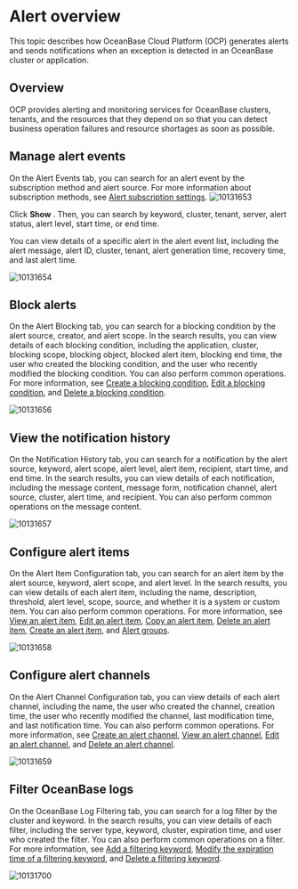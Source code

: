 Alert overview 
===================================

This topic describes how OceanBase Cloud Platform (OCP) generates alerts and sends notifications when an exception is detected in an OceanBase cluster or application. 

Overview 
-----------------------------

OCP provides alerting and monitoring services for OceanBase clusters, tenants, and the resources that they depend on so that you can detect business operation failures and resource shortages as soon as possible.

Manage alert events 
----------------------------------------

On the Alert Events tab, you can search for an alert event by the subscription method and alert source. For more information about subscription methods, see [Alert subscription settings](/en-US/3.ob-cloud-platform/3.userguide-features/8.user-center/3.alert-subscription-configuration.md). ![10131653](https://help-static-aliyun-doc.aliyuncs.com/assets/img/en-US/7914306461/p338404.png)

Click **Show** . Then, you can search by keyword, cluster, tenant, server, alert status, alert level, start time, or end time. 

You can view details of a specific alert in the alert event list, including the alert message, alert ID, cluster, tenant, alert generation time, recovery time, and last alert time.

![10131654](https://help-static-aliyun-doc.aliyuncs.com/assets/img/en-US/7914306461/p338407.png)

Block alerts 
---------------------------------

On the Alert Blocking tab, you can search for a blocking condition by the alert source, creator, and alert scope. In the search results, you can view details of each blocking condition, including the application, cluster, blocking scope, blocking object, blocked alert item, blocking end time, the user who created the blocking condition, and the user who recently modified the blocking condition. You can also perform common operations. For more information, see [Create a blocking condition](/en-US/3.ob-cloud-platform/9.use-alert-management/14.new-shielding-conditions.md), [Edit a blocking condition](/en-US/3.ob-cloud-platform/9.use-alert-management/15.edit-masking-conditions.md), and [Delete a blocking condition](/en-US/3.ob-cloud-platform/9.use-alert-management/16.delete-mask-condition.md).

![10131656](https://help-static-aliyun-doc.aliyuncs.com/assets/img/en-US/7914306461/p338410.png)

View the notification history 
--------------------------------------------------

On the Notification History tab, you can search for a notification by the alert source, keyword, alert scope, alert level, alert item, recipient, start time, and end time. In the search results, you can view details of each notification, including the message content, message form, notification channel, alert source, cluster, alert time, and recipient. You can also perform common operations on the message content.

![10131657](https://help-static-aliyun-doc.aliyuncs.com/assets/img/en-US/7914306461/p338411.png)

Configure alert items 
------------------------------------------

On the Alert Item Configuration tab, you can search for an alert item by the alert source, keyword, alert scope, and alert level. In the search results, you can view details of each alert item, including the name, description, threshold, alert level, scope, source, and whether it is a system or custom item. You can also perform common operations. For more information, see [View an alert item](/en-US/3.ob-cloud-platform/9.use-alert-management/3.view-alerts.md), [Edit an alert item](/en-US/3.ob-cloud-platform/9.use-alert-management/5.edit-an-alarm-item.md), [Copy an alert item](/en-US/3.ob-cloud-platform/9.use-alert-management/4.copy-alerts.md), [Delete an alert item](/en-US/3.ob-cloud-platform/9.use-alert-management/6.delete-an-alarm-item.md), [Create an alert item](/en-US/3.ob-cloud-platform/9.use-alert-management/2.create-an-alarm-item.md), and [Alert groups](/en-US/3.ob-cloud-platform/9.use-alert-management/7.alarm-group.md).

![10131658](https://help-static-aliyun-doc.aliyuncs.com/assets/img/en-US/7914306461/p338412.png)

Configure alert channels 
---------------------------------------------

On the Alert Channel Configuration tab, you can view details of each alert channel, including the name, the user who created the channel, creation time, the user who recently modified the channel, last modification time, and last notification time. You can also perform common operations. For more information, see [Create an alert channel](/en-US/3.ob-cloud-platform/9.use-alert-management/8.create-alarm-channel.md), [View an alert channel](/en-US/3.ob-cloud-platform/9.use-alert-management/9.view-alert-channels.md), [Edit an alert channel](/en-US/3.ob-cloud-platform/9.use-alert-management/10.edit-an-alert-channel.md), and [Delete an alert channel](/en-US/3.ob-cloud-platform/9.use-alert-management/11.delete-alarm-channel.md).

![10131659](https://help-static-aliyun-doc.aliyuncs.com/assets/img/en-US/8914306461/p338415.png)

Filter OceanBase logs 
------------------------------------------

On the OceanBase Log Filtering tab, you can search for a log filter by the cluster and keyword. In the search results, you can view details of each filter, including the server type, keyword, cluster, expiration time, and user who created the filter. You can also perform common operations on a filter. For more information, see [Add a filtering keyword](/en-US/3.ob-cloud-platform/9.use-alert-management/17.add-filter-keywords.md), [Modify the expiration time of a filtering keyword](/en-US/3.ob-cloud-platform/9.use-alert-management/18.modify-the-expiration-time-of-keywords.md), and [Delete a filtering keyword](/en-US/3.ob-cloud-platform/9.use-alert-management/19.delete-keywords.md).

![10131700](https://help-static-aliyun-doc.aliyuncs.com/assets/img/en-US/8914306461/p338417.png)
